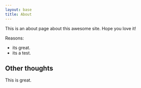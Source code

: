 ```yaml
---
layout: base
title: About
---
```


This is an about page about this awesome site.
Hope you love it!

Reasons:
- its great.
- its a test.

## Other thoughts

This is great.
